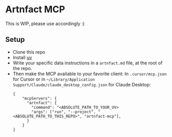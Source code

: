 # Artnfact MCP

This is WIP, please use accordingly :)

## Setup

* Clone this repo
* Install [uv](https://github.com/astral-sh/uv)
* Write your specific data instructions in a `artnfact.md` file, at the root of the repo.
* Then make the MCP available to your favorite client:
  In `.cursor/mcp.json` for Cursor or in `~/Library/Application Support/Claude/claude_desktop_config.json` for Claude Desktop:
  ```
  {
      "mcpServers": {
        "artnfact": {
          "command": "<ABSOLUTE_PATH_TO_YOUR_UV>
          "args": ["run", "--project", "<ABSOLUTE_PATH_TO_THIS_REPO>", "artnfact-mcp"],
        }
      }
  }
  ```
